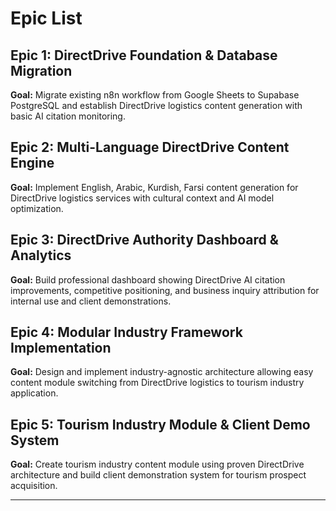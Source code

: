 # Epic List

## Epic 1: DirectDrive Foundation & Database Migration
**Goal:** Migrate existing n8n workflow from Google Sheets to Supabase PostgreSQL and establish DirectDrive logistics content generation with basic AI citation monitoring.

## Epic 2: Multi-Language DirectDrive Content Engine
**Goal:** Implement English, Arabic, Kurdish, Farsi content generation for DirectDrive logistics services with cultural context and AI model optimization.

## Epic 3: DirectDrive Authority Dashboard & Analytics
**Goal:** Build professional dashboard showing DirectDrive AI citation improvements, competitive positioning, and business inquiry attribution for internal use and client demonstrations.

## Epic 4: Modular Industry Framework Implementation
**Goal:** Design and implement industry-agnostic architecture allowing easy content module switching from DirectDrive logistics to tourism industry application.

## Epic 5: Tourism Industry Module & Client Demo System
**Goal:** Create tourism industry content module using proven DirectDrive architecture and build client demonstration system for tourism prospect acquisition.

---
